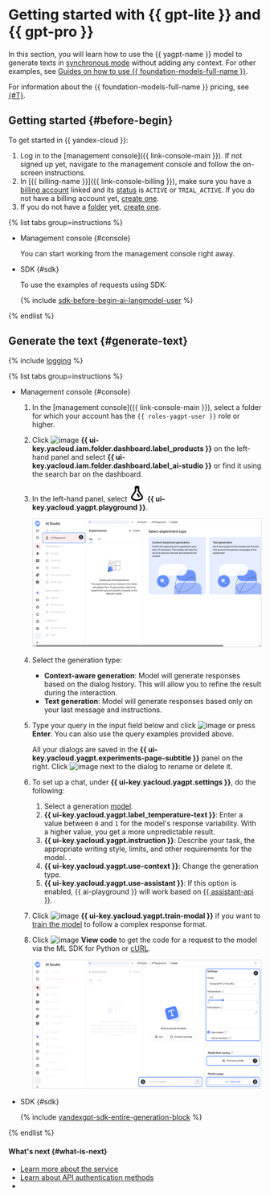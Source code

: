 # Getting started with {{ gpt-lite }} and {{ gpt-pro }}

In this section, you will learn how to use the {{ yagpt-name }} model to generate texts in [synchronous mode](../concepts/generation/index.md#working-mode) without adding any context. For other examples, see [Guides on how to use {{ foundation-models-full-name }}](../operations/index.md#yandexgpt-api).

For information about the {{ foundation-models-full-name }} pricing, see [{#T}](../pricing.md).

## Getting started {#before-begin}

To get started in {{ yandex-cloud }}:

1. Log in to the [management console]({{ link-console-main }}). If not signed up yet, navigate to the management console and follow the on-screen instructions.
1. In [{{ billing-name }}]({{ link-console-billing }}), make sure you have a [billing account](../../billing/concepts/billing-account.md) linked and its [status](../../billing/concepts/billing-account-statuses.md) is `ACTIVE` or `TRIAL_ACTIVE`. If you do not have a billing account yet, [create one](../../billing/quickstart/index.md#create_billing_account).
1. If you do not have a [folder](../../resource-manager/concepts/resources-hierarchy.md#folder) yet, [create one](../../resource-manager/operations/folder/create.md).

{% list tabs group=instructions %}

- Management console {#console}

  You can start working from the management console right away.

- SDK {#sdk}

  To use the examples of requests using SDK:

  {% include [sdk-before-begin-ai-langmodel-user](../../_includes/ai-studio/sdk-before-begin-ai-langmodel-user.md) %}

{% endlist %}

## Generate the text {#generate-text}

{% include [logging](../../_includes/ai-studio/yandexgpt/logging-disclaimer.md) %}

{% list tabs group=instructions %}

- Management console {#console}

  1. In the [management console]({{ link-console-main }}), select a folder for which your account has the `{{ roles-yagpt-user }}` role or higher.
  1. Click ![image](../../_assets/console-icons/dots-9.svg) **{{ ui-key.yacloud.iam.folder.dashboard.label_products }}** on the left-hand panel and select **{{ ui-key.yacloud.iam.folder.dashboard.label_ai-studio }}** or find it using the search bar on the dashboard.
  1. In the left-hand panel, select ![image](../../_assets/console-icons/flask.svg) **{{ ui-key.yacloud.yagpt.playground }}**.

     ![screen01](../../_assets/ai-studio/quickstart/yandexgpt/screen01.png)

  1. Select the generation type:

      * **Context-aware generation**: Model will generate responses based on the dialog history. This will allow you to refine the result during the interaction.
      * **Text generation**: Model will generate responses based only on your last message and instructions.

  1. Type your query in the input field below and click ![image](../../_assets/console-icons/arrow-up.svg) or press **Enter**. You can also use the query examples provided above.

     All your dialogs are saved in the **{{ ui-key.yacloud.yagpt.experiments-page-subtitle }}** panel on the right. Click ![image](../../_assets/console-icons/ellipsis.svg) next to the dialog to rename or delete it.

  1. To set up a chat, under **{{ ui-key.yacloud.yagpt.settings }}**, do the following:

     1. Select a generation [model](../concepts/generation/models.md).
     1. **{{ ui-key.yacloud.yagpt.label_temperature-text }}**: Enter a value between `0` and `1` for the model's response variability. With a higher value, you get a more unpredictable result.
     1. **{{ ui-key.yacloud.yagpt.instruction }}**: Describe your task, the appropriate writing style, limits, and other requirements for the model. .
     1. **{{ ui-key.yacloud.yagpt.use-context }}**: Change the generation type.
     1. **{{ ui-key.yacloud.yagpt.use-assistant }}**: If this option is enabled, {{ ai-playground }} will work based on [{{ assistant-api }}](../concepts/assistant/index.md).

  1. Click ![image](../../_assets/console-icons/sliders.svg) **{{ ui-key.yacloud.yagpt.train-modal }}** if you want to [train the model](../concepts/tuning/index.md) to follow a complex response format.
  1. Click ![image](../../_assets/console-icons/code.svg) **View code** to get the code for a request to the model via the ML SDK for Python or [cURL](https://curl.haxx.se).

     ![screen02](../../_assets/ai-studio/quickstart/yandexgpt/screen02.png)

- SDK {#sdk}

  {% include [yandexgpt-sdk-entire-generation-block](../../_includes/ai-studio/yandexgpt/yandexgpt-sdk-entire-generation-block.md) %}


{% endlist %}

#### What's next {#what-is-next}

* [Learn more about the service](../concepts/index.md)
* [Learn about API authentication methods](../api-ref/authentication.md)
* 